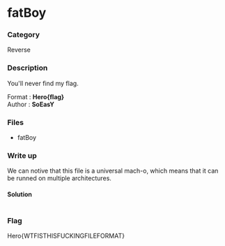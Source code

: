 # fatBoy

### Category

Reverse

### Description

You'll never find my flag.

Format : **Hero{flag}**<br>
Author : **SoEasY**

### Files

- fatBoy

### Write up

We can notive that this file is a universal mach-o, which means that it can be runned on multiple architectures.


#### Solution

```python

```


### Flag

Hero{WTFISTHISFUCKINGFILEFORMAT}
